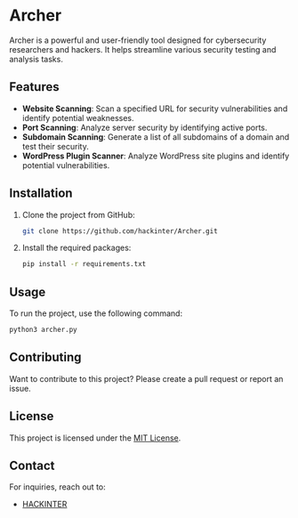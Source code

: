 # Archer

Archer is a powerful and user-friendly tool designed for cybersecurity researchers and hackers. It helps streamline various security testing and analysis tasks.

## Features

- **Website Scanning**: Scan a specified URL for security vulnerabilities and identify potential weaknesses.
- **Port Scanning**: Analyze server security by identifying active ports.
- **Subdomain Scanning**: Generate a list of all subdomains of a domain and test their security.
- **WordPress Plugin Scanner**: Analyze WordPress site plugins and identify potential vulnerabilities.

## Installation

1. Clone the project from GitHub:
   ```bash
   git clone https://github.com/hackinter/Archer.git
   ```
   
2. Install the required packages:
   ```bash
   pip install -r requirements.txt
   ```

## Usage

To run the project, use the following command:

```bash
python3 archer.py
```

## Contributing

Want to contribute to this project? Please create a pull request or report an issue.

## License

This project is licensed under the [MIT License](LICENSE).

## Contact

For inquiries, reach out to:
- [HACKINTER](mailto:ceh.ec.counselor147@gmail.com)
```

